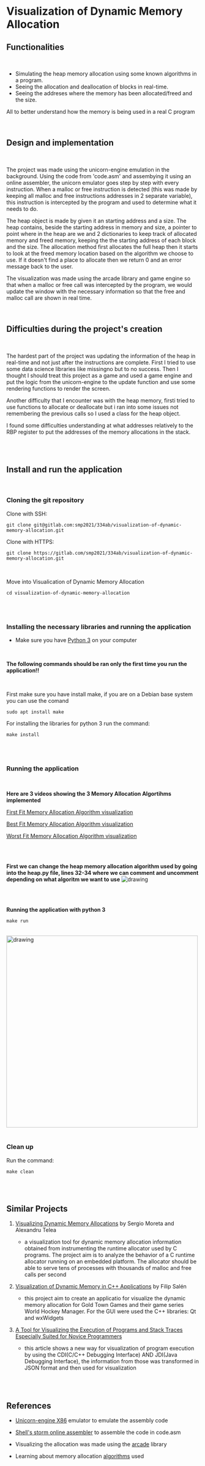 
# **Visualization of Dynamic Memory Allocation**

## **Functionalities** 
<br />


- Simulating the heap memory allocation using some known algorithms in a program. 
- Seeing the allocation and deallocation of blocks in real-time.
- Seeing the addreses where the memory has been allocated/freed and the size.

All to better understand how the memory is being used in a real C program 


<br />

## **Design and implementation**

<br />

<p>
The project was made using the unicorn-engine emulation in the background. Using the 
code from 'code.asm' and assembying it using an online assembler, the unicorn 
emulator goes step by step with every instruction. When a malloc or free instruction is detected (this was made by keeping all malloc and free instructions addresses in 2 separate variable), this instruction is intercepted by the program and used to determine what it needs to do.
</p>
<p>
The heap object is made by given it an starting address and a size. The heap contains, beside the starting address in memory and size, a pointer to point where in the heap are we and 2 dictionaries to keep track of allocated memory and freed memory, keeping the the starting address of each block and the size. The allocation method first allocates the full heap then it starts to look at the freed memory location based on the algorithm we choose to use. If it doesn't find a place to allocate then we return 0 and an error message back to the user.
</p>
<p>
The visualization was made using the arcade library and game engine so that when a malloc or free call was intercepted by the program, we would update the window with the necessary information so that the free and malloc call are shown in real time.
</p>

<br />

## **Difficulties during the project's creation**

<br />

<p>
The hardest part of the project was updating the information of the heap in real-time and not just after the instructions are complete. First I tried to use some data science libraries like missingno but to no success. Then I thought I should treat this project as a game and used a game engine and put the logic from the unicorn-engine to the update function and use some rendering functions to render the screen. 
</p>
<p>
Another difficulty that I encounter was with the heap memory, firsti tried to use functions to allocate or deallocate but i ran into some issues not remembering the previous calls so I used a class for the heap object.
</p>
<p>
I found some difficulties understanding at what addresses relatively to the RBP register to put the addresses of the memory allocations in the stack.
</p>

<br />
<br />

## **Install and run the application**
<br />


### **Cloning the git repository**

Clone with SSH:

    git clone git@gitlab.com:smp2021/334ab/visualization-of-dynamic-memory-allocation.git

Clone with HTTPS:

    git clone https://gitlab.com/smp2021/334ab/visualization-of-dynamic-memory-allocation.git


<br />

Move into Visualication of Dynamic Memory Allocation

    cd visualization-of-dynamic-memory-allocation

<br />
<br />

### **Installing the necessary libraries and running the application**

- Make sure you have [Python 3](https://www.python.org/) on your computer

<br />

**The following commands should be ran only the first time you run the application!!**

<br />

First make sure you have install make, if you are on a Debian base system you can use the comand

    sudo apt install make

For installing the libraries for python 3 run the command:

    make install


<br />
<br />

### **Running the application**

<br />

**Here are 3 videos showing the 3 Memory Allocation Algortihms implemented** 

 [First Fit Memory Allocation Algorithm visualization](https://youtu.be/Zog4ldxE4z4)

 [Best Fit Memory Allocation Algorithm visualization](https://youtu.be/nhmQ3qXxwgM)

 [Worst Fit Memory Allocation Algorithm visualization](https://youtu.be/cvvoLS7vaFc)

<br />
<br />

**First we can change the heap memory allocation algorithm used by going into the heap.py file, lines 32-34
where we can comment and uncomment depending on what algoritm we want to use**
<img src="images/mem_all_alg.png" alt="drawing"/>


<br />
<br />

**Running the application with python 3**

    make run

<br />

<img src="images/memory_all_vis.png" alt="drawing" width="500"/>


<br />
<br />

### **Clean up**


Run the command:

    make clean

<br />
<br />

## **Similar Projects**

1. [Visualizing Dynamic Memory Allocations](https://core.ac.uk/download/pdf/189667001.pdf)  by Sergio Moreta and Alexandru Telea

    - a visualization tool for dynamic memory allocation information obtained from instrumenting the runtime allocator used by C programs. The project aim is to  analyze the behavior of a C runtime allocator running on an embedded platform. The allocator should be able to serve tens of processes with thousands of malloc and free calls per second
        
2. [Visualization of Dynamic Memory in C++ Applications](https://ltu.diva-portal.org/smash/get/diva2:1337031/FULLTEXT01.pdf) by Filip Salén

    - this project aim to create an applicatio  for visualize the dynamic memory allocation for Gold Town Games and their game series World Hockey Manager. For the GUI were used the C++ libraries: Qt and wxWidgets

3. [A Tool for Visualizing the Execution of Programs and Stack Traces Especially Suited for Novice Programmers](https://www.scitepress.org/papers/2017/63369/63369.pdf)

    - this article shows a new way for visualization of program execution by using the CDI(C/C++ Debugging Interface) AND JDI(Java Debugging Interface), the information from those was transformed in JSON format and then used for visualization

<br />
<br />

## **References**

- [Unicorn-engine X86](https://github.com/unicorn-engine/unicorn) emulator to emulate the assembly code 
    

- [Shell's storm online assembler](http://shell-storm.org/online/Online-Assembler-and-Disassembler/) to assemble the code in code.asm

- Visualizing the allocation was made using the [arcade](https://arcade.academy/index.html) library

- Learning about memory allocation [algorithms](https://www.tutorialspoint.com/operating_system/os_memory_allocation_qa2.htm) used
    